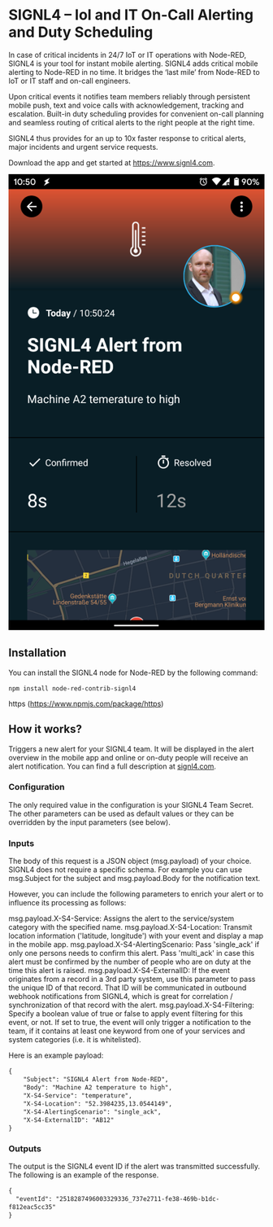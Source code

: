 # SIGNL4 – IoI and IT On-Call Alerting and Duty Scheduling

In case of critical incidents in 24/7 IoT or IT operations with Node-RED, SIGNL4 is your tool for instant mobile alerting. SIGNL4 adds critical mobile alerting to Node-RED in no time. It bridges the ‘last mile’ from Node-RED to IoT or IT staff and on-call engineers.

Upon critical events it notifies team members reliably through persistent mobile push, text and voice calls with acknowledgement, tracking and escalation. Built-in duty scheduling provides for convenient on-call planning and seamless routing of critical alerts to the right people at the right time.

SIGNL4 thus provides for an up to 10x faster response to critical alerts, major incidents and urgent service requests.

Download the app and get started at https://www.signl4.com.

![SIGNL4](signl4-node-red.png)

## Installation

You can install the SIGNL4 node for Node-RED by the following command:

```
npm install node-red-contrib-signl4
```

https (https://www.npmjs.com/package/https)

## How it works?

Triggers a new alert for your SIGNL4 team. It will be displayed in the alert overview in the mobile app and online or on-duty people will receive an alert notification. You can find a full description at <a href=https://www.signl4.com/developers/webhook/inbound/#!/Events/RaiseEvent>signl4.com</a>.

### Configuration
The only required value in the configuration is your SIGNL4 Team Secret. The other parameters can be used as default values or they can be overridden by the input parameters (see below).

### Inputs

The body of this request is a JSON object (msg.payload) of your choice. SIGNL4 does not require a specific schema. For example you can use msg.Subject for the subject and msg.payload.Body for the notification text.

However, you can include the following parameters to enrich your alert or to influence its processing as follows:

msg.payload.X-S4-Service: Assigns the alert to the service/system category with the specified name.
msg.payload.X-S4-Location: Transmit location information ('latitude, longitude') with your event and display a map in the mobile app.
msg.payload.X-S4-AlertingScenario: Pass 'single_ack' if only one persons needs to confirm this alert. Pass 'multi_ack' in case this alert must be confirmed by the number of people who are on duty at the time this alert is raised.
msg.payload.X-S4-ExternalID: If the event originates from a record in a 3rd party system, use this parameter to pass the unique ID of that record. That ID will be communicated in outbound webhook notifications from SIGNL4, which is great for correlation / synchronization of that record with the alert.
msg.payload.X-S4-Filtering: Specify a boolean value of true or false to apply event filtering for this event, or not. If set to true, the event will only trigger a notification to the team, if it contains at least one keyword from one of your services and system categories (i.e. it is whitelisted).

Here is an example payload:

```
{
	"Subject": "SIGNL4 Alert from Node-RED",
	"Body": "Machine A2 temperature to high",
	"X-S4-Service": "temperature",
	"X-S4-Location": "52.3984235,13.0544149",
	"X-S4-AlertingScenario": "single_ack",
	"X-S4-ExternalID": "AB12"
}
```

### Outputs

The output is the SIGNL4 event ID if the alert was transmitted successfully. The following is an example of the response.

```
{
  "eventId": "2518287496003329336_737e2711-fe38-469b-b1dc-f812eac5cc35"
}
```
